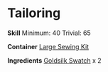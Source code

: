 <!-- TITLE: Goldsilk Gloves -->
<!-- SUBTITLE: Delicate and stylish -->

# Tailoring
**Skill**
Minimum: 40
Trivial: 65

**Container**
[Large Sewing Kit](large-sewing-kit)

**Ingredients**
[Goldsilk Swatch](goldsilk-swatch) x 2